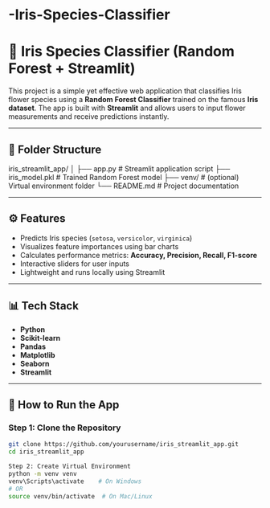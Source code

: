 # -Iris-Species-Classifier
# 🌸 Iris Species Classifier (Random Forest + Streamlit)

This project is a simple yet effective web application that classifies Iris flower species using a **Random Forest Classifier** trained on the famous **Iris dataset**. The app is built with **Streamlit** and allows users to input flower measurements and receive predictions instantly.

---

## 📁 Folder Structure

iris_streamlit_app/
│
├── app.py # Streamlit application script
├── iris_model.pkl # Trained Random Forest model
├── venv/ # (optional) Virtual environment folder
└── README.md # Project documentation

---

## ⚙️ Features

- Predicts Iris species (`setosa`, `versicolor`, `virginica`)
- Visualizes feature importances using bar charts
- Calculates performance metrics: **Accuracy, Precision, Recall, F1-score**
- Interactive sliders for user inputs
- Lightweight and runs locally using Streamlit

---

## 📊 Tech Stack

- **Python**
- **Scikit-learn**
- **Pandas**
- **Matplotlib**
- **Seaborn**
- **Streamlit**

---

## 🚀 How to Run the App

### Step 1: Clone the Repository

```bash
git clone https://github.com/yourusername/iris_streamlit_app.git
cd iris_streamlit_app

Step 2: Create Virtual Environment
python -m venv venv
venv\Scripts\activate    # On Windows
# OR
source venv/bin/activate  # On Mac/Linux
